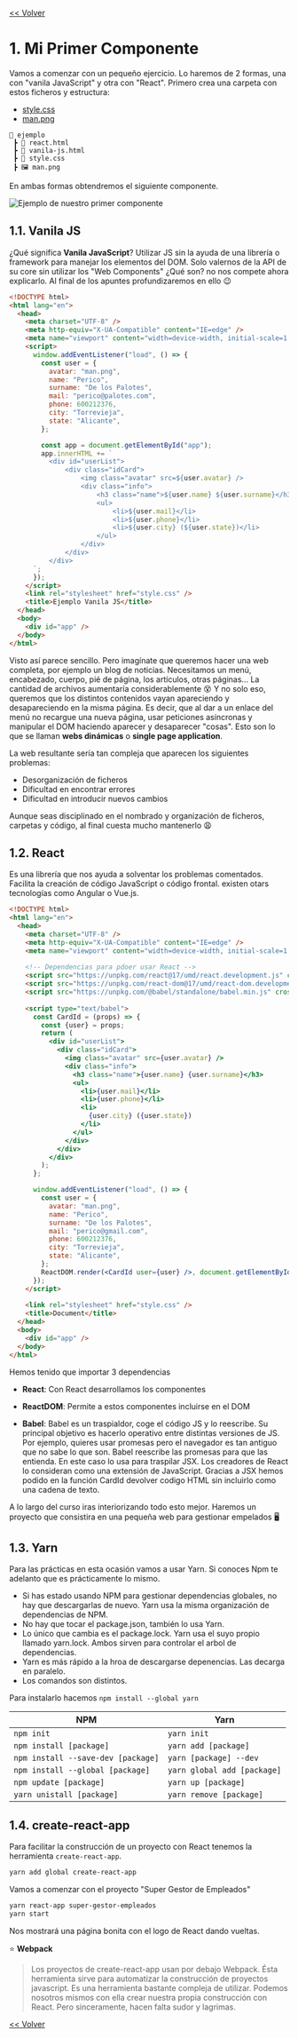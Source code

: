[<< Volver](https://github.com/kode-neko/super-gestor-empleados)

# 1. Mi Primer Componente

Vamos a comenzar con un pequeño ejercicio. Lo haremos de 2 formas, una con "vanila JavaScript" y otra con "React".  Primero crea una carpeta con estos ficheros y estructura:

- [style.css](../ejemplo/style.css)
- [man.png](../ejemplo/man.png)

```
📂 ejemplo
 ┣ 📜 react.html
 ┣ 📜 vanila-js.html
 ┣ 🎨 style.css
 ┣ 🖼️ man.png
```

En ambas formas obtendremos el siguiente componente.

<img src="src/id-card.png" alt="Ejemplo de nuestro primer componente">


## 1.1. Vanila JS

¿Qué significa **Vanila JavaScript**? Utilizar JS sin la ayuda de una librería o framework para manejar los elementos del DOM. Solo valernos de la API de su core sin utilizar los "Web Components" ¿Qué son? no nos compete ahora explicarlo. Al final de los apuntes profundizaremos en ello 😉

```html
<!DOCTYPE html>
<html lang="en">
  <head>
    <meta charset="UTF-8" />
    <meta http-equiv="X-UA-Compatible" content="IE=edge" />
    <meta name="viewport" content="width=device-width, initial-scale=1.0" />
    <script>
      window.addEventListener("load", () => {
        const user = {
          avatar: "man.png",
          name: "Perico",
          surname: "De los Palotes",
          mail: "perico@palotes.com",
          phone: 600212376,
          city: "Torrevieja",
          state: "Alicante",
        };

        const app = document.getElementById("app");
        app.innerHTML += `
          <div id="userList">
              <div class="idCard">
                  <img class="avatar" src=${user.avatar} />
                  <div class="info">
                      <h3 class="name">${user.name} ${user.surname}</h3>
                      <ul>
                          <li>${user.mail}</li>
                          <li>${user.phone}</li>
                          <li>${user.city} (${user.state})</li>
                      </ul>
                  </div>
              </div>
          </div>
      `;
      });
    </script>
    <link rel="stylesheet" href="style.css" />
    <title>Ejemplo Vanila JS</title>
  </head>
  <body>
    <div id="app" />
  </body>
</html>

```

Visto así parece sencillo. Pero imagínate que queremos hacer una web completa, por ejemplo un blog de noticias. Necesitamos un menú, encabezado, cuerpo, pié de página, los artículos, otras páginas... La cantidad de archivos aumentaría considerablemente 😵 Y no solo eso, queremos que los distintos contenidos vayan apareciendo y desapareciendo en la misma página. Es decir, que al dar a un enlace del menú no recargue una nueva página, usar peticiones asíncronas y manipular el DOM haciendo aparecer y desaparecer "cosas". Esto son lo que se llaman **webs dinámicas** o **single page application**.

La web resultante sería tan compleja que aparecen los siguientes problemas:

* Desorganización de ficheros
* Dificultad en encontrar errores
* Dificultad en introducir nuevos cambios

Aunque seas disciplinado en el nombrado y organización de ficheros, carpetas y código, al final cuesta mucho mantenerlo 😩



## 1.2. React

Es una librería que nos ayuda a solventar los problemas comentados. Facilita la creación de código JavaScript o código frontal. existen otars tecnologías como Angular o Vue.js. 

```html
<!DOCTYPE html>
<html lang="en">
  <head>
    <meta charset="UTF-8" />
    <meta http-equiv="X-UA-Compatible" content="IE=edge" />
    <meta name="viewport" content="width=device-width, initial-scale=1.0" />
    
    <!-- Dependencias para pdoer usar React -->
    <script src="https://unpkg.com/react@17/umd/react.development.js" crossorigin ></script>
    <script src="https://unpkg.com/react-dom@17/umd/react-dom.development.js" crossorigin></script>
    <script src="https://unpkg.com/@babel/standalone/babel.min.js" crossorigin></script>
      
    <script type="text/babel">
      const CardId = (props) => {
        const {user} = props;
        return (
          <div id="userList">
            <div class="idCard">
              <img class="avatar" src={user.avatar} />
              <div class="info">
                <h3 class="name">{user.name} {user.surname}</h3>
                <ul>
                  <li>{user.mail}</li>
                  <li>{user.phone}</li>
                  <li>
                    {user.city} ({user.state})
                  </li>
                </ul>
              </div>
            </div>
          </div>
        );
      };

      window.addEventListener("load", () => {
        const user = {
          avatar: "man.png",
          name: "Perico",
          surname: "De los Palotes",
          mail: "perico@gmail.com",
          phone: 600212376,
          city: "Torrevieja",
          state: "Alicante",
        };
        ReactDOM.render(<CardId user={user} />, document.getElementById("app"));
      });
    </script>
      
    <link rel="stylesheet" href="style.css" />
    <title>Document</title>
  </head>
  <body>
    <div id="app" />
  </body>
</html>
```



Hemos tenido que importar 3 dependencias

- **React**: Con React desarrollamos los componentes

- **ReactDOM**: Permite a estos componentes incluirse en el DOM

- **Babel**: Babel es un traspialdor, coge el código JS y lo reescribe. Su principal objetivo es hacerlo operativo entre distintas versiones de JS. Por ejemplo, quieres usar promesas pero el navegador es tan antiguo que no sabe lo que son. Babel reescribe las promesas para que las entienda. En este caso lo usa para traspilar JSX. Los creadores de React lo consideran como una extensión de JavaScript. Gracias a JSX hemos podido en la función CardId devolver codigo HTML sin incluirlo como una cadena de texto.

  

A lo largo del curso iras interiorizando todo esto mejor. Haremos un proyecto que consistira en una pequeña web para gestionar empelados 🖥️



## 1.3. Yarn

Para las prácticas en esta ocasión vamos a usar Yarn. Si conoces Npm te adelanto que es prácticamente lo mismo.

- Si has estado usando NPM para gestionar dependencias globales, no hay que descargarlas de nuevo. Yarn usa la misma organización de dependencias de NPM.
- No hay que tocar el package.json, también lo usa Yarn.
- Lo único que cambia es el package.lock. Yarn usa el suyo propio llamado yarn.lock. Ambos sirven para controlar el arbol de dependencias.
- Yarn es más rápido a la hroa de descargarse depenencias. Las decarga en paralelo.
- Los comandos son distintos.

Para instalarlo hacemos `npm install --global yarn` 

| NPM                                  | Yarn                        |
| ------------------------------------ | --------------------------- |
| `npm init`                           | `yarn init`                 |
| ``npm install [package]``            | `yarn add [package]`        |
| ``npm install --save-dev [package]`` | `yarn [package] --dev`      |
| `npm install --global [package]`     | `yarn global add [package]` |
| `npm update [package]`               | `yarn up [package]`         |
| `yarn unistall [package]`            | `yarn remove [package]`     |



## 1.4. create-react-app

Para facilitar la construcción de un proyecto con React tenemos la herramienta `create-react-app`.

```bash
yarn add global create-react-app
```

Vamos a comenzar con el proyecto "Super Gestor de Empleados"

```bash
yarn react-app super-gestor-empleados
yarn start
```

Nos mostrará una página bonita con el logo de React dando vueltas.



⭐ **Webpack**

> Los proyectos de create-react-app usan por debajo Webpack. Ésta herramienta sirve para automatizar la construcción de proyectos javascript. Es una herramienta bastante compleja de utilizar. Podemos nosotros mismos con ella crear nuestra propia construcción con React. Pero sinceramente, hacen falta sudor y lagrimas. 



[<< Volver](https://github.com/kode-neko/super-gestor-empleados)